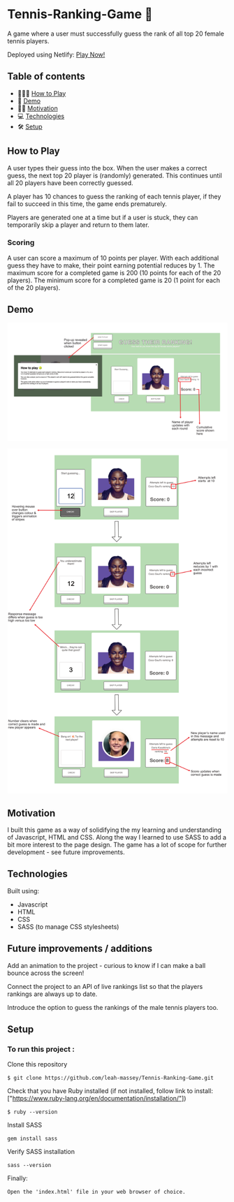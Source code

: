 # Tennis-Ranking-Game 🎾

A game where a user must successfully guess the rank of all top 20 female tennis players.

Deployed using Netlify: 
[Play Now!](https://main--animated-pixie-528dc3.netlify.app/)

## Table of contents

-  🤷🏼‍♀️ [How to Play](#how-to)
-  📸 [Demo](#demo) 
-  💪🏻 [Motivation](#motivation) 
-  💻 [Technologies](#technologies) 
-  🛠️ [Setup](#setup) 

<a name="how-to"></a>
## How to Play

A user types their guess into the box.
When the user makes a correct guess, the next top 20 player is (randomly) generated. This continues until all 20 players have been correctly guessed.

A player has 10 chances to guess the ranking of each tennis player, if they fail to succeed in this time, the game ends prematurely.

Players are generated one at a time but if a user is stuck, they can temporarily skip a player and return to them later.

### Scoring

A user can score a maximum of 10 points per player. With each additional guess they have to make, their point earning potential reduces by 1.
The maximum score for a completed game is 200 (10 points for each of the 20 players). The minimum score for a completed game is 20 (1 point for each of the 20 players).

<a name="demo"></a>
## Demo

<p align="center">
<img src = "screenshots/diagram_1.png" width="1000" text-align="center">
</p>

<p align="center">
<img src = "screenshots/diagram_2.png" width="1000" text-align="center">
</p>

<a name="motivation"></a>
## Motivation

I built this game as a way of solidifying the my learning and understanding of Javascript, HTML and CSS. Along the way I learned to use SASS to add a bit more interest to the page design. The game has a lot of scope for further development - see future improvements.

<a name="technologies"></a>
## Technologies

Built using:
* Javascript
* HTML
* CSS
* SASS (to manage CSS stylesheets)

## Future improvements / additions

<p>Add an animation to the project - curious to know if I can make a ball bounce across the screen!</p>
<p>Connect the project to an API of live rankings list so that the players rankings are always up to date.</p>
<p>Introduce the option to guess the rankings of the male tennis players too. </p>

<a name="setup"></a>
## Setup

### To run this project :

Clone this repository

```
$ git clone https://github.com/leah-massey/Tennis-Ranking-Game.git
```


Check that you have Ruby installed (if not installed, follow link to install: ["https://www.ruby-lang.org/en/documentation/installation/"])

```
$ ruby --version
```


Install SASS

```
gem install sass
```


Verify SASS installation 
```
sass --version
```


Finally:

```
Open the 'index.html' file in your web browser of choice.
```
